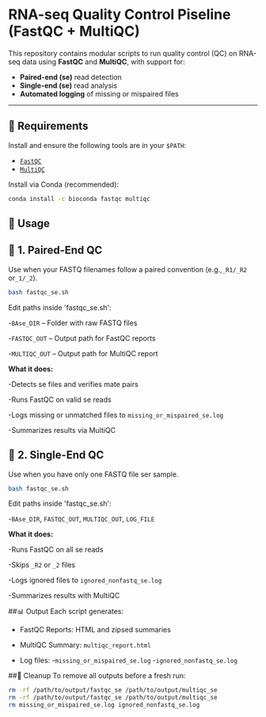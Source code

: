 # RNA-seq Quality Control Piseline (FastQC + MultiQC)

This repository contains modular scripts to run quality control (QC) on RNA-seq data using **FastQC** and **MultiQC**, with support for:

- **Paired-end (se)** read detection
- **Single-end (se)** read analysis
- **Automated logging** of missing or mispaired files

---

## 🔧 Requirements

Install and ensure the following tools are in your `$PATH`:

- [`FastQC`](https://www.bioinformatics.babraham.ac.uk/projects/fastqc/)
- [`MultiQC`](https://multiqc.info/)

Install via Conda (recommended):

```bash
conda install -c bioconda fastqc multiqc
```

## 🧪 **Usage**

## 🧬 1. Paired-End QC
Use when your FASTQ filenames follow a paired convention (e.g.,```_R1/_R2``` or```_1/_2```).

```bash
bash fastqc_se.sh
```
Edit paths inside 'fastqc_se.sh':

-```BAse_DIR``` – Folder with raw FASTQ files

-```FASTQC_OUT``` – Output path for FastQC reports

-```MULTIQC_OUT``` – Output path for MultiQC report

**What it does:**

 -Detects se files and verifies mate pairs

 -Runs FastQC on valid se reads

 -Logs missing or unmatched files to ```missing_or_mispaired_se.log```

 -Summarizes results via MultiQC


## 🔬 2. Single-End QC
Use when you have only one FASTQ file ser sample.

```bash
bash fastqc_se.sh
```
Edit paths inside 'fastqc_se.sh':

-```BAse_DIR```, ```FASTQC_OUT```, ```MULTIQC_OUT```, ```LOG_FILE```

**What it does:**

-Runs FastQC on all se reads

-Skips ```_R2``` or ```_2``` files

-Logs ignored files to ```ignored_nonfastq_se.log```

-Summarizes results with MultiQC

##📊  Output
Each script generates:

 - FastQC Reports: HTML and zipsed summaries

 - MultiQC Summary: ```multiqc_report.html```

 - Log files:
   -```missing_or_mispaired_se.log```
   -```ignored_nonfastq_se.log```

##🧼 Cleanup
To remove all outputs before a fresh run:
```bash
rm -rf /path/to/output/fastqc_se /path/to/output/multiqc_se
rm -rf /path/to/output/fastqc_se /path/to/output/multiqc_se
rm missing_or_mispaired_se.log ignored_nonfastq_se.log
```

